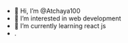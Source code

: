 - 👋 Hi, I’m @Atchaya100
- 👀 I’m interested in web development
- 🌱 I’m currently learning react js
- .

